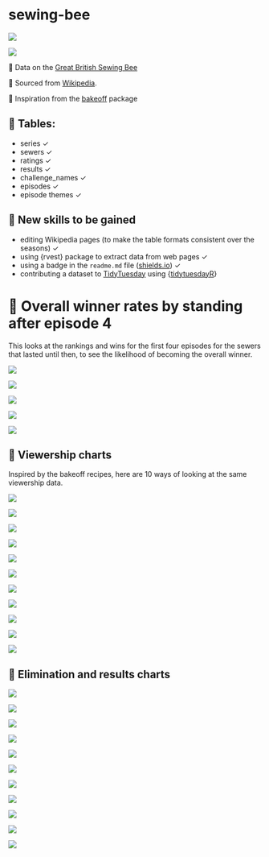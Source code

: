 # sewing-bee

![](https://img.shields.io/badge/%F0%9F%A7%B5-in_progress-blue?style=for-the-badge
)

![](assets/sewingbee.jpg)

🧵 Data on the [Great British Sewing Bee](https://www.bbc.co.uk/programmes/b03myqj2)

🧵 Sourced from [Wikipedia](https://en.wikipedia.org/wiki/The_Great_British_Sewing_Bee).

🧵 Inspiration from the [bakeoff](https://github.com/apreshill/bakeoff) package


## 🧵 Tables:

- series ✓
- sewers ✓
- ratings ✓
- results ✓
- challenge_names ✓
- episodes ✓
- episode themes ✓

## 🧵 New skills to be gained

- editing Wikipedia pages (to make the table formats consistent over the seasons) ✓
- using {rvest} package to extract data from web pages ✓
- using a badge in the `readme.md` file ([shields.io](https://shields.io/badges)) ✓
- contributing a dataset to [TidyTuesday](https://github.com/rfordatascience/tidytuesday) 
  using {[tidytuesdayR](https://dslc-io.github.io/tidytuesdayR/articles/curating.html)}

# 🧵 Overall winner rates by standing after episode 4

This looks at the rankings and wins for the first four episodes 
for the sewers that lasted until then, to see the likelihood of becoming the
overall winner.

![](charts/winner-num-pattern.png)

![](charts/winner-best-pattern.png)

![](charts/winner-num-transformation.png)

![](charts/winner-best-transformation.png)

![](charts/winner-num-gow.png)


## 🧵 Viewership charts

Inspired by the bakeoff recipes, here are 10 ways of looking at the same viewership data.

![](charts/viewership-bar.png)

![](charts/viewership-lollipop.png)

![](charts/viewership-line.png)

![](charts/viewership-facet.png)

![](charts/viewership-line-p-f.png)

![](charts/viewership-dumbbell.png)

![](charts/viewership-slope.png)

![](charts/viewership-f-bump.png)

![](charts/viewership-pct-change.png)

![](charts/viewership-pct-lolli.png)

![](charts/viewership-scatter.png)

## 🧵 Elimination and results charts

![](charts/eliminations-series-1.png)

![](charts/eliminations-series-2.png)

![](charts/eliminations-series-3.png)

![](charts/eliminations-series-4.png)

![](charts/eliminations-series-5.png)

![](charts/eliminations-series-6.png)

![](charts/eliminations-series-7.png)

![](charts/eliminations-series-8.png)

![](charts/eliminations-series-9.png)

![](charts/eliminations-series-10.png)


![](https://media3.giphy.com/media/v1.Y2lkPTc5MGI3NjExZjl1NnQ1MWNiYnUwbHY0emExbHVsMDBqeDd6Yzc0Zmkxd3Z6bzNlcSZlcD12MV9pbnRlcm5hbF9naWZfYnlfaWQmY3Q9Zw/qisTnBL5wNXZaSNecx/giphy.gif)

